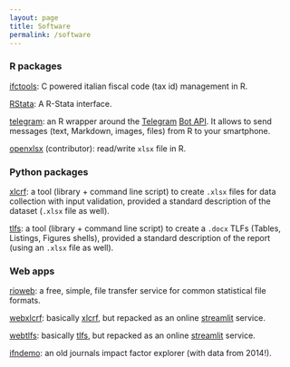```yaml
---
layout: page
title: Software
permalink: /software
---
```


### R packages

[ifctools](https://CRAN.R-project.org/package=ifctools): C powered
italian fiscal code (tax id) management in R.

[RStata](https://CRAN.R-project.org/package=RStata): A R-Stata interface.

[telegram](https://CRAN.R-project.org/package=telegram): an R wrapper
around the [Telegram](http://telegram.org/) [Bot
API](http://core.telegram.org/bots/api). It allows to send messages
(text, Markdown, images, files) from R to your smartphone.

[openxlsx](https://CRAN.R-project.org/package=openxlsx) (contributor):
read/write `xlsx` file in R.

### Python packages

[xlcrf](https://pypi.org/project/xlcrf/): a tool (library + command
line script) to create `.xlsx` files for data collection with input
validation, provided a standard description of the dataset (`.xlsx` file
as well).

[tlfs](https://pypi.org/project/tlfs/): a tool (library + command line
script) to create a `.docx` TLFs (Tables, Listings, Figures shells),
provided a standard description of the report (using an `.xlsx` file
as well).


### Web apps

[rioweb](https://gallery.shinyapps.io/rioweb): a free, simple, file
transfer service for common statistical file formats. 

[webxlcrf](https://webxlcrf.streamlit.app):
basically [xlcrf](https://pypi.org/project/xlcrf/), but repacked as an
online [streamlit](https://streamlit.io) service.

[webtlfs](https://webtlfs.streamlit.app): basically
[tlfs](https://pypi.org/project/tlfs/), but repacked as an online
[streamlit](https://streamlit.io) service.

[ifndemo](https://lbraglia.shinyapps.io/ifndemo): an old journals
 impact factor explorer (with data from 2014!).
